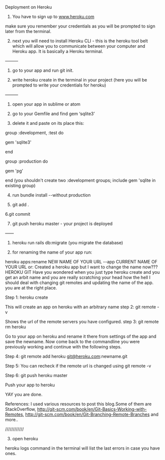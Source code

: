 Deployment on Heroku

1. You have to sign up to www.heroku.com

make sure you remember your credentials as you will be prompted to sign later from the terminal.

2. next you will need to install Heroku CLI - this is the heroku tool belt which will allow you to communicate between your computer and Heroku app. It is basically a Heroku terminal.

———

1. go to your app  and run git init.


2. write heroku create in the terminal in your project (here you will be prompted to write your credentials for heroku)

———

1. open your app in sublime or atom

2. go to your Gemfile and find gem ‘sqlite3’

3. delete it and paste on its place this:

group :development, :test do

  gem 'sqlite3'

end

group :production do

  gem 'pg'

end
(you shouldn't create two :development groups; include gem 'sqlite in existing group)

4. run bundle install --without production

5. git add .

6.git commit

7. git push heroku master - your project is deployed

——

1. heroku run rails db:migrate (you migrate the database)

2. for renaming the name of your app run:

heroku apps:rename NEW NAME OF YOUR URL --app CURRENT NAME OF YOUR URL
or:
Created a heroku app but I want to change the name now???
HEROKU GIT
Have you wondered when you just type heroku create and you get an arbit name and you are really scratching your head how the hell I should deal with changing git remotes and updating the name of the app. you are at the right place.

Step 1: heroku create

This will create an app on heroku with an arbitrary name
step 2: git remote -v

Shows the url of the remote servers you have configured. 
step 3: git remote rm heroku

Go to your app on heroku and rename it there from settings of the app and save the newname. Now come back to the commandline you were previously working and continue with the following steps.

Step 4: git remote add heroku git@heroku.com:newname.git

Step 5: You can recheck if the remote url is changed using git remote -v

Step 6: git push heroku master

Push your app to heroku

YAY you are done.

References: I used various resources to post this blog.Some of them are StackOverflow, http://git-scm.com/book/en/Git-Basics-Working-with-Remotes, http://git-scm.com/book/en/Git-Branching-Remote-Branches and more..



////////////

3. open heroku


heroku logs command in the terminal will list the last errors in case you have ones.